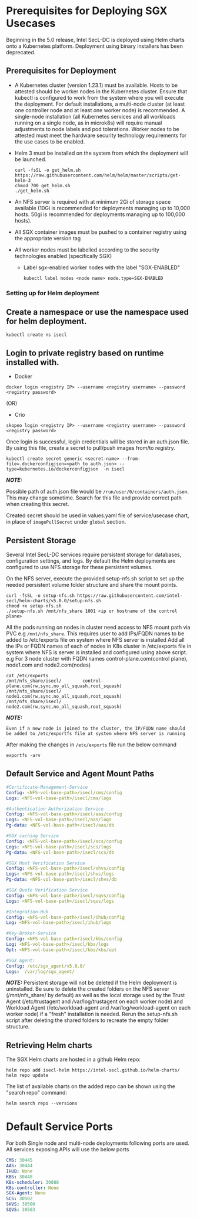 # Prerequisites for Deploying SGX Usecases

Beginning in the 5.0 release, Intel SecL-DC is deployed using Helm charts onto a Kubernetes platform.  Deployment using binary installers has been deprecated.

## Prerequisites for Deployment

- A Kubernetes cluster (version 1.23.1) must be available.  Hosts to be attested should be worker nodes in the Kubernetes cluster.  Ensure that kubectl is configured to work from the system where you will execute the deployment.  For default installations, a multi-node cluster (at least one controller node and at least one worker node) is recommended.  A single-node installation (all Kubernetes services and all workloads running on a single node, as in microk8s) will require manual adjustments to node labels and pod tolerations.  Worker nodes to be attested must meet the hardware security technology requirements for the use cases to be enabled.

- Helm 3 must be installed on the system from which the deployment will be launched. 
  
  ```
  curl -fsSL -o get_helm.sh https://raw.githubusercontent.com/helm/helm/master/scripts/get-helm-3
  chmod 700 get_helm.sh
  ./get_helm.sh 
  ```

- An NFS server is required with at minimum 2Gi of storage space available (10Gi is recommended for deployments managing up to 10,000 hosts.  50gi is recommended for deployments managing up to 100,000 hosts).

- All SGX container images must be pushed to a container registry using the appropriate version tag

- All worker nodes must be labelled according to the security technologies enabled (specifically SGX)

  - Label sgx-enabled worker nodes with the label "SGX-ENABLED"
    ```
    kubectl label nodes <node name> node.type=SGX-ENABLED
    ```

### Setting up for Helm deployment

## Create a namespace or use the namespace used for helm deployment. 

  ```
  kubectl create ns isecl
  ```

## Login to private registry based on runtime installed with.

 * Docker
  ```
  docker login <registry IP> --username <registry username> --password <registry password>
  ```

  (OR)
  
  * Crio
  ```
  skopeo login <registry IP> --username <registry username> --password <registry password>
  ```

  Once login is successful, login credentials will be stored in an auth.json file. By using this file, create a secret to pull/push images from/to registry.

  ```
  kubectl create secret generic <secret-name> --from-file=.dockerconfigjson=<path to auth.json> --type=kubernetes.io/dockerconfigjson  -n isecl
  ```

**_NOTE:_** 

  Possible path of auth.json file would be `/run/user/0/containers/auth.json`. This may change sometime. Search for this file and provide correct path when creating this secret.

  Created secret should be used in values.yaml file of service/usecase chart, in place of `imagePullSecret` under `global` section.


## Persistent Storage

Several Intel SecL-DC services require persistent storage for databases, configuration settings, and logs.  By default the Helm deployments are configured to use NFS storage for these persistent volumes.

On the NFS server, execute the provided setup-nfs.sh script to set up the needed persistent volume folder structure and share the mount points.

  ```
  curl -fsSL -o setup-nfs.sh https://raw.githubusercontent.com/intel-secl/helm-charts/v5.0.0/setup-nfs.sh
  chmod +x setup-nfs.sh
  ./setup-nfs.sh /mnt/nfs_share 1001 <ip or hostname of the control plane>
  ```

All the pods running on nodes in cluster need access to NFS mount path via PVC e.g `/mnt/nfs_share`. 
This requires user to add IPs/FQDN names to be added to /etc/exports file on system where NFS server is installed
Add all the IPs or FQDN names of each of nodes in K8s cluster in /etc/exports file in system where NFS is server is installed and configured using above script.
e.g For 3 node cluster with FQDN names control-plane.com(control plane), node1.com and node2.com(nodes)
  ```
  cat /etc/exports
  /mnt/nfs_share/isecl/        control-plane.com(rw,sync,no_all_squash,root_squash)
  /mnt/nfs_share/isecl/        node1.com(rw,sync,no_all_squash,root_squash)
  /mnt/nfs_share/isecl/        node2.com(rw,sync,no_all_squash,root_squash)
  ```

**_NOTE:_** 

    Even if a new node is joined to the cluster, the IP/FQDN name should be added to /etc/exportfs file at system where NFS server is running

After making the changes in `/etc/exports` file run the below command
  ```
  exportfs -arv
  ``` 

## Default Service and Agent Mount Paths

```yaml
#Certificate-Management-Service
Config: <NFS-vol-base-path>/isecl/cms/config
Logs: <NFS-vol-base-path>/isecl/cms/logs

#Authentication Authorization Service
Config: <NFS-vol-base-path>/isecl/aas/config
Logs: <NFS-vol-base-path>/isecl/aas/logs
Pg-data: <NFS-vol-base-path>/isecl/aas/db

#SGX caching Service
Config: <NFS-vol-base-path>/isecl/scs/config
Logs: <NFS-vol-base-path>/isecl/scs/logs
Pg-data: <NFS-vol-base-path>/isecl/scs/db

#SGX Host Verification Service
Config: <NFS-vol-base-path>/isecl/shvs/config
Logs: <NFS-vol-base-path>/isecl/shvs/logs
Pg-data: <NFS-vol-base-path>/isecl/shvs/db

#SGX Quote Verification Service
Config: <NFS-vol-base-path>/isecl/sqvs/config
Logs: <NFS-vol-base-path>/isecl/sqvs/logs

#Integration-Hub
Config: <NFS-vol-base-path>/isecl/ihub/config
Log: <NFS-vol-base-path>/isecl/ihub/logs

#Key-Broker-Service
Config: <NFS-vol-base-path>/isecl/kbs/config
Log: <NFS-vol-base-path>/isecl/kbs/logs
Opt: <NFS-vol-base-path>/isecl/kbs/kbs/opt

#SGX Agent:
Config: /etc/sgx_agent/v5.0.0/
Logs:  /var/log/sgx_agent/
```

**_NOTE:_** 
    Persistent storage will not be deleted if the Helm deployment is uninstalled.  Be sure to delete the created folders on the NFS server (/mnt/nfs_share/ by default) as well as the local storage used by the Trust Agent (/etc/trustagent and /var/log/trustagent on each worker node) and Workload Agent (/etc/workload-agent and /var/log/workload-agent on each worker node) if a "fresh" installation is needed.  Rerun the setup-nfs.sh script after deleting the shared folders to recreate the empty folder structure.

## Retrieving Helm charts

The SGX Helm charts are hosted in a github Helm repo:

  ```
  helm repo add isecl-helm https://intel-secl.github.io/helm-charts/
  helm repo update
  ```

The list of available charts on the added repo can be shown using the "search repo" command:

  ``` 
  helm search repo --versions
  ```

# Default Service Ports

For both Single node and multi-node deployments following ports are used. All services exposing APIs will use the below ports

```yaml
CMS: 30445
AAS: 30444
IHUB: None
KBS: 30448
K8s-scheduler: 30888
K8s-controller: None
SGX-Agent: None
SCS: 30502
SHVS: 30500
SQVS: 30503
```
